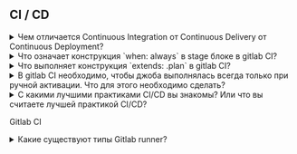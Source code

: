 ## CI / CD


<details>
  <summary>Чем отличается Continuous Integration от Continuous Delivery от Continuous Deployment?</summary>

Continuous Integration (непрерывная интеграция) - практика интеграции изменений кода из ветки разработки в основную ветку путём инструментов для интеграции.

Continuous Delivery (непрерывная доставка) - практика содержания кода в репозитории в состоянии пригодным для разворачивания на рабочее окружение.

Continuous Deployment (непрерывное разворачивание) - практика доставки каждого изменения в коде продукта на рабочее окружение.

![](imgs/cicdcd.jpg)

Разница между Continuous Delivery и Continuous Deployment очень маленькая. Представим два пайплайна для одного и того же приложения. В каждом есть шаги:

1. Source Control - внесение изменений в систему контроля версий ПО.
2. Build - сборка приложения и прогон unit тестов
3. Staging - деплой на тестовое окружение, прогон интеграционных, нагрузочных и других тестов
4. Production - деплой на окружение с пользователями

Каждый пайплайн запускается автоматически по триггеру из системы контроля версий. В случае Continuous Deployment каждый следующий шаг, будет выполнен автоматически если предыдущий был успешный, включая деплой на Production.

Если же у вас Continuous Delivery, то шаги будут выполняться автоматически только в безопасной среде, а перед деплоем на Production пайплайн остановится и будет ждать ручного подтверждения. Механизм, как это будет реализовано может быть разным. От самого простого, когда ответственный человек должен зайти в пайплайн и нажать кнопку Next, до интерактивного бота с кнопками в корпоративном мессенджере.

</details>


<details>
  <summary>Что означает конструкция `when: always` в stage блоке в gitlab CI?</summary>

Данная конструкция означает, что stage будет запущен вне зависимости от успешности предыдущего шага.

</details>



<details>
  <summary>Что выполняет конструкция `extends: .plan` в gitlab CI?</summary>

`extends` используется для повторного использования секции пайплайна (аналог фунции). `.plan` указывает на имя повторяемой секции в пайплайне. Первым в шаге выполняется скрипт из `extends`.

</details>


<details>
  <summary>В gitlab CI необходимо, чтобы джоба выполнялась всегда только при ручной активации. Что для этого необходимо сделать?</summary>

Необходимо добавить `when: manual` в описание заданной джобы. По-умолчанию при использовании `when: manual` параметр `allow_failure` установлен в `true`, поэтому данная джоба будет запускаться автоматически. Чтобы такого не было необходимо также установить параметр `allow_failure: false`.

</details>

<details>
<summary>С какими лучшими практиками CI/CD вы знакомы? Или что вы считаете лучшей практикой CI/CD?</summary><br><b>

* Часто коммиттить и тестируйте.
* Среда тестирования/промежуточной обработки должна быть клоном рабочей среды.
* Очистите свои среды (например, ваши конвейеры CI/CD могут создавать много ресурсов. Они также должны позаботиться об очистке всего, что они создают)
* Конвейеры CI/CD должны обеспечивать одинаковые результаты при локальном или удаленном выполнении
* Относитесь к CI/CD как к другому приложению в вашей организации. Не как к связующему коду.
* Среды по требованию вместо предварительно выделенных ресурсов для целей CI/CD
* Этапы/шажки/задачи конвейеров должны быть разделены между приложениями или микросервисами (не изобретайте заново общие задачи, такие как "клонирование проекта").
</b></details>



Gitlab CI

<details>
<summary>Какие существуют типы Gitlab runner?</summary><br><b>

Существует несколько типов GitLab Runner'ов, предоставляющих различные способы выполнения задач в GitLab CI/CD:

Shared (Общедоступные) Runner'ы: Эти Runner'ы управляются и поддерживаются самим GitLab и доступны для использования всем проектам в системе. Они просты в использовании, но могут быть немного медленнее из-за общего использования.

Specific (Специальные) Runner'ы: Эти Runner'ы могут быть установлены и настроены для определенного проекта или группы проектов. Они работают в изолированной среде и могут предоставить более высокую производительность за счет приватности и меньшей загруженности.

Group (Групповые) Runner'ы: Эти Runner'ы могут быть настроены для использования в рамках конкретной группы проектов. Они квазiefektient для организаций, которые имеют несколько проектов и хотят обеспечить общую конфигурацию и управление Runner'ми.

Instance (Инстансные) Runner'ы: Эти Runner'ы могут быть настроены и использоваться для всех проектов в системе. Они часто используются в больших организациях, чтобы предоставить общие ресурсы для всех проектов внутри инстанса GitLab.

Кажды тип Runner'а в GitLab имеет свои преимущества и может быть выбран в зависимости от специфики организации и конкретных требований CI/CD процесса.
</b></details>

